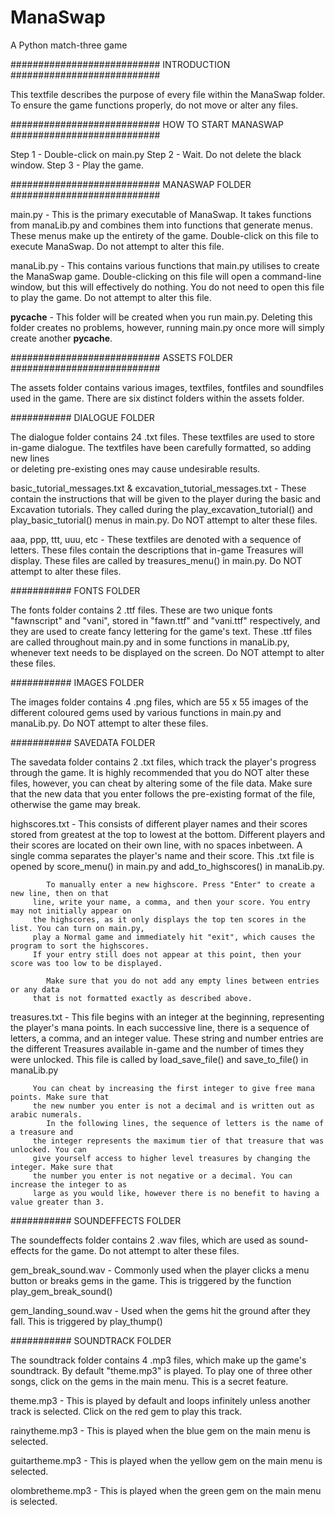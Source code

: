 # ManaSwap
A Python match-three game

########################### INTRODUCTION ###########################

This textfile describes the purpose of every file within the ManaSwap folder.
To ensure the game functions properly, do not move or alter any files.


########################### HOW TO START MANASWAP ###########################

Step 1 - Double-click on main.py
Step 2 - Wait. Do not delete the black window.
Step 3 - Play the game.


########################### MANASWAP FOLDER ###########################

main.py -     This is the primary executable of ManaSwap. It takes functions from manaLib.py
	      and combines them into functions that generate menus. These menus make up the
	      entirety of the game. Double-click on this file to execute ManaSwap.
	      Do not attempt to alter this file.

manaLib.py -  This contains various functions that main.py utilises to create
	      the ManaSwap game. Double-clicking on this file will open a command-line window,
	      but this will effectively do nothing. You do not need to open this file to
	      play the game. Do not attempt to alter this file.

__pycache__ - This folder will be created when you run main.py. Deleting this folder
	      creates no problems, however, running main.py once more will simply create another
	      __pycache__.


########################### ASSETS FOLDER ###########################

The assets folder contains various images, textfiles, fontfiles and soundfiles 
used in the game. There are six distinct folders within the assets folder.


########### DIALOGUE FOLDER

The dialogue folder contains 24 .txt files. These textfiles are used to store
in-game dialogue. The textfiles have been carefully formatted, so adding new lines  
or deleting pre-existing ones may cause undesirable results.

basic_tutorial_messages.txt & excavation_tutorial_messages.txt - These contain the
	      instructions that will be given to the player during the basic and Excavation
	      tutorials. They called during the play_excavation_tutorial() and 
	      play_basic_tutorial() menus in main.py. Do NOT attempt to alter these files.

aaa, ppp, ttt, uuu, etc - These textfiles are denoted with a sequence of letters.
	      These files contain the descriptions that in-game Treasures will display. 
	      These files are called by treasures_menu() in main.py. Do NOT attempt to alter 
        these files.


########### FONTS FOLDER

The fonts folder contains 2 .ttf files. These are two unique fonts "fawnscript"
and "vani", stored in "fawn.ttf" and "vani.ttf" respectively, and they are used
to create fancy lettering for the game's text. These .ttf files are called
throughout main.py and in some functions in manaLib.py, whenever text needs to
be displayed on the screen. Do NOT attempt to alter these files.


########### IMAGES FOLDER

The images folder contains 4 .png files, which are 55 x 55 images of the different
coloured gems used by various functions in main.py and manaLib.py. Do NOT attempt 
to alter these files.

########### SAVEDATA FOLDER

The savedata folder contains 2 .txt files, which track the player's progress
through the game. It is highly recommended that you do NOT alter these files, however, you 
can cheat by altering some of the file data. Make sure that the new data that you enter
follows the pre-existing format of the file, otherwise the game may break.


highscores.txt - This consists of different player names and their scores stored from greatest at the top to 
		 lowest at the bottom. Different players and their scores are located on their own line, with 
		 no spaces inbetween. A single comma separates the player's name and their score. This .txt file
		 is opened by score_menu() in main.py and add_to_highscores() in manaLib.py.

			To manually enter a new highscore. Press "Enter" to create a new line, then on that 
		 line, write your name, a comma, and then your score. You entry may not initially appear on 
		 the highscores, as it only displays the top ten scores in the list. You can turn on main.py, 
		 play a Normal game and immediately hit "exit", which causes the program to sort the highscores. 
		 If your entry still does not appear at this point, then your score was too low to be displayed.

			Make sure that you do not add any empty lines between entries or any data
	   	 that is not formatted exactly as described above. 


treasures.txt  - This file begins with an integer at the beginning, representing the player's mana
		 points. In each successive line, there is a sequence of letters, a comma, and an integer 
		 value. These string and number entries are the different Treasures available in-game
		 and the number of times they were unlocked. This file is called by load_save_file()
		 and save_to_file() in manaLib.py

		 You can cheat by increasing the first integer to give free mana points. Make sure that 
		 the new number you enter is not a decimal and is written out as arabic numerals.
		 	In the following lines, the sequence of letters is the name of a treasure and
		 the integer represents the maximum tier of that treasure that was unlocked. You can
		 give yourself access to higher level treasures by changing the integer. Make sure that
		 the number you enter is not negative or a decimal. You can increase the integer to as
		 large as you would like, however there is no benefit to having a value greater than 3.


########### SOUNDEFFECTS FOLDER

The soundeffects folder contains 2 .wav files, which are used as sound-effects for the game. Do not
attempt to alter these files.

gem_break_sound.wav   - Commonly used when the player clicks a menu button or breaks gems in the game.
			This is triggered by the function play_gem_break_sound()

gem_landing_sound.wav - Used when the gems hit the ground after they fall. This is triggered by
			play_thump()


########### SOUNDTRACK FOLDER

The soundtrack folder contains 4 .mp3 files, which make up the game's soundtrack. By default
"theme.mp3" is played. To play one of three other songs, click on the gems in the main
menu. This is a secret feature.

theme.mp3 	 -  This is played by default and loops infinitely unless another track is selected.
		   Click on the red gem to play this track.

rainytheme.mp3   -  This is played when the blue gem on the main menu is selected. 

guitartheme.mp3  -  This is played when the yellow gem on the main menu is selected.

olombretheme.mp3 -  This is played when the green gem on the main menu is selected.

